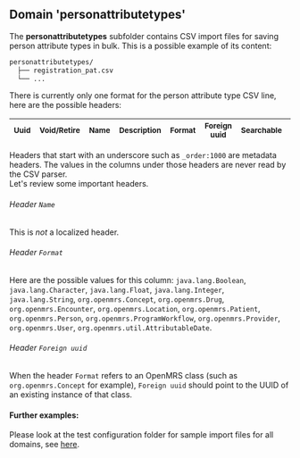 ## Domain 'personattributetypes'
The **personattributetypes** subfolder contains CSV import files for saving person attribute types in bulk. This is a possible example of its content:
```bash
personattributetypes/
  ├── registration_pat.csv
  └── ...
```
There is currently only one format for the person attribute type CSV line, here are the possible headers:

| <sub>Uuid</sub> | <sub>Void/Retire</sub> | <sub>Name</sub> | <sub>Description</sub> | <sub>Format</sub> | <sub>Foreign uuid</sub> | <sub>Searchable</sub> | <sub>_order:1000</sub> |
| - | - | - | - | - | - | - | - |

Headers that start with an underscore such as `_order:1000` are metadata headers. The values in the columns under those headers are never read by the CSV parser.
<br/>Let's review some important headers.

###### Header `Name`
This is _not_ a localized header.

###### Header `Format`
Here are the possible values for this column: `java.lang.Boolean`, `java.lang.Character`, `java.lang.Float`, `java.lang.Integer`, `java.lang.String`, `org.openmrs.Concept`, `org.openmrs.Drug`, `org.openmrs.Encounter`, `org.openmrs.Location`, `org.openmrs.Patient`, `org.openmrs.Person`, `org.openmrs.ProgramWorkflow`, `org.openmrs.Provider`, `org.openmrs.User`, `org.openmrs.util.AttributableDate`.

###### Header `Foreign uuid`
When the header `Format` refers to an OpenMRS class (such as `org.openmrs.Concept` for example), `Foreign uuid` should point to the UUID of an existing instance of that class. 

#### Further examples:
Please look at the test configuration folder for sample import files for all domains, see [here](../api/src/test/resources/testAppDataDir/configuration).